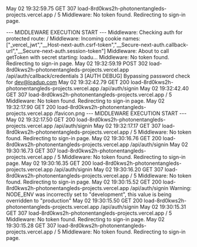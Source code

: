 
May 02 19:32:59.75
GET
307
load-8rd0kws2h-photonentangleds-projects.vercel.app
/
5
Middleware: No token found. Redirecting to sign-in page.

--- MIDDLEWARE EXECUTION START ---
Middleware: Checking auth for protected route: /
Middleware: Incoming cookie names: ["_vercel_jwt","__Host-next-auth.csrf-token","__Secure-next-auth.callback-url","__Secure-next-auth.session-token"]
Middleware: About to call getToken with secret starting: loadu...
Middleware: No token found. Redirecting to sign-in page.
May 02 19:32:59.19
POST
302
load-8rd0kws2h-photonentangleds-projects.vercel.app
/api/auth/callback/credentials
3
[AUTH DEBUG] Bypassing password check for dev@loadup.com
May 02 19:32:42.79
GET
200
load-8rd0kws2h-photonentangleds-projects.vercel.app
/api/auth/signin
May 02 19:32:42.40
GET
307
load-8rd0kws2h-photonentangleds-projects.vercel.app
/
5
Middleware: No token found. Redirecting to sign-in page.
May 02 19:32:17.90
GET
200
load-8rd0kws2h-photonentangleds-projects.vercel.app
/favicon.png
--- MIDDLEWARE EXECUTION START ---
May 02 19:32:17.50
GET
200
load-8rd0kws2h-photonentangleds-projects.vercel.app
/api/auth/signin
May 02 19:32:17.17
GET
307
load-8rd0kws2h-photonentangleds-projects.vercel.app
/
5
Middleware: No token found. Redirecting to sign-in page.
May 02 19:30:16.76
GET
200
load-8rd0kws2h-photonentangleds-projects.vercel.app
/api/auth/signin
May 02 19:30:16.73
GET
307
load-8rd0kws2h-photonentangleds-projects.vercel.app
/
5
Middleware: No token found. Redirecting to sign-in page.
May 02 19:30:16.35
GET
200
load-8rd0kws2h-photonentangleds-projects.vercel.app
/api/auth/signin
May 02 19:30:16.20
GET
307
load-8rd0kws2h-photonentangleds-projects.vercel.app
/
5
Middleware: No token found. Redirecting to sign-in page.
May 02 19:30:15.52
GET
200
load-8rd0kws2h-photonentangleds-projects.vercel.app
/api/auth/signin
Warning: NODE_ENV was incorrectly set to "development", this value is being overridden to "production"
May 02 19:30:15.50
GET
200
load-8rd0kws2h-photonentangleds-projects.vercel.app
/api/auth/signin
May 02 19:30:15.31
GET
307
load-8rd0kws2h-photonentangleds-projects.vercel.app
/
5
Middleware: No token found. Redirecting to sign-in page.
May 02 19:30:15.28
GET
307
load-8rd0kws2h-photonentangleds-projects.vercel.app
/
5
Middleware: No token found. Redirecting to sign-in page.

